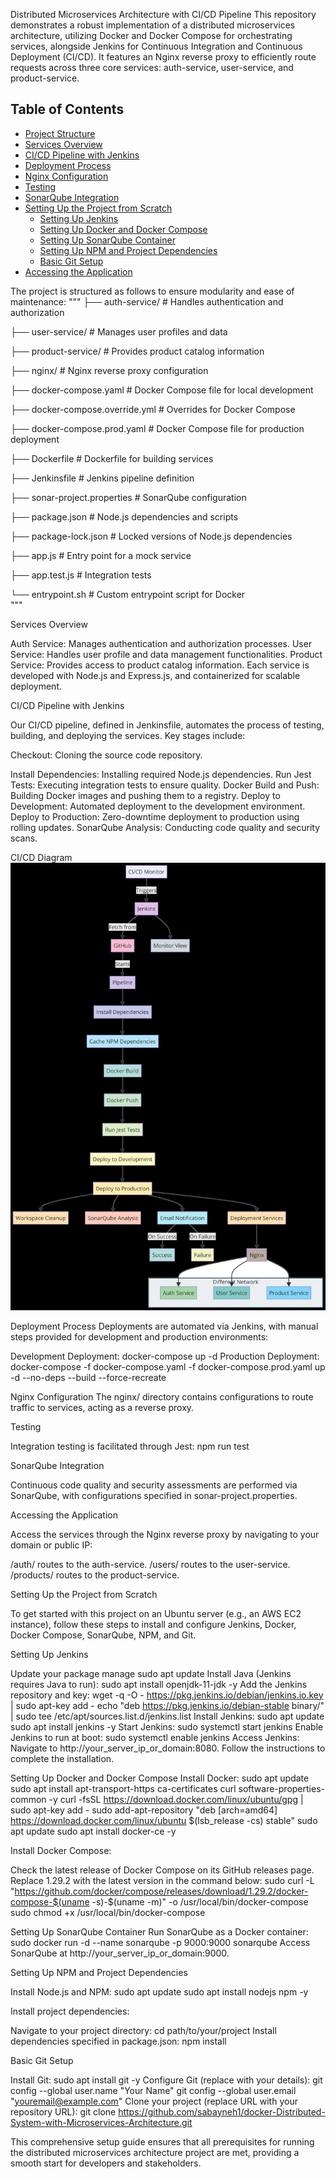 Distributed Microservices Architecture with CI/CD Pipeline
This repository demonstrates a robust implementation of a distributed microservices architecture, utilizing Docker and Docker Compose for orchestrating services, alongside Jenkins for Continuous Integration and Continuous Deployment (CI/CD). It features an Nginx reverse proxy to efficiently route requests across three core services: auth-service, user-service, and product-service.

## Table of Contents

- [Project Structure](#project-structure)
- [Services Overview](#services-overview)
- [CI/CD Pipeline with Jenkins](#cicd-pipeline-with-jenkins)
- [Deployment Process](#deployment-process)
- [Nginx Configuration](#nginx-configuration)
- [Testing](#testing)
- [SonarQube Integration](#sonarqube-integration)
- [Setting Up the Project from Scratch](#setting-up-the-project-from-scratch)
  - [Setting Up Jenkins](#setting-up-jenkins)
  - [Setting Up Docker and Docker Compose](#setting-up-docker-and-docker-compose)
  - [Setting Up SonarQube Container](#setting-up-sonarqube-container)
  - [Setting Up NPM and Project Dependencies](#setting-up-npm-and-project-dependencies)
  - [Basic Git Setup](#basic-git-setup)
- [Accessing the Application](#accessing-the-application)

The project is structured as follows to ensure modularity and ease of maintenance:
"""
├── auth-service/ # Handles authentication and authorization

├── user-service/ # Manages user profiles and data

├── product-service/ # Provides product catalog information

├── nginx/ # Nginx reverse proxy configuration

├── docker-compose.yaml # Docker Compose file for local development

├── docker-compose.override.yml # Overrides for Docker Compose

├── docker-compose.prod.yaml # Docker Compose file for production deployment

├── Dockerfile # Dockerfile for building services

├── Jenkinsfile # Jenkins pipeline definition

├── sonar-project.properties # SonarQube configuration

├── package.json # Node.js dependencies and scripts

├── package-lock.json # Locked versions of Node.js dependencies

├── app.js # Entry point for a mock service

├── app.test.js # Integration tests

└── entrypoint.sh # Custom entrypoint script for Docker    
"""


Services Overview

Auth Service: Manages authentication and authorization processes.
User Service: Handles user profile and data management functionalities.
Product Service: Provides access to product catalog information.
Each service is developed with Node.js and Express.js, and containerized for scalable deployment.

CI/CD Pipeline with Jenkins

Our CI/CD pipeline, defined in Jenkinsfile, automates the process of testing, building, and deploying the services. Key stages include:

Checkout: Cloning the source code repository.

Install Dependencies: Installing required Node.js dependencies.
Run Jest Tests: Executing integration tests to ensure quality.
Docker Build and Push: Building Docker images and pushing them to a registry.
Deploy to Development: Automated deployment to the development environment.
Deploy to Production: Zero-downtime deployment to production using rolling updates.
SonarQube Analysis: Conducting code quality and security scans.

CI/CD Diagram
![alt text](diagram.jpg)

Deployment Process
Deployments are automated via Jenkins, with manual steps provided for development and production environments:

Development Deployment: docker-compose up -d
Production Deployment: docker-compose -f docker-compose.yaml -f docker-compose.prod.yaml up -d --no-deps --build --force-recreate

Nginx Configuration
The nginx/ directory contains configurations to route traffic to services, acting as a reverse proxy.

Testing

Integration testing is facilitated through Jest:
npm run test

SonarQube Integration

Continuous code quality and security assessments are performed via SonarQube, with configurations specified in sonar-project.properties.

Accessing the Application

Access the services through the Nginx reverse proxy by navigating to your domain or public IP:

/auth/ routes to the auth-service.
/users/ routes to the user-service.
/products/ routes to the product-service.

Setting Up the Project from Scratch

To get started with this project on an Ubuntu server (e.g., an AWS EC2 instance), follow these steps to install and configure Jenkins, Docker, Docker Compose, SonarQube, NPM, and Git.

Setting Up Jenkins

Update your package manage
sudo apt update
Install Java (Jenkins requires Java to run):
sudo apt install openjdk-11-jdk -y
Add the Jenkins repository and key:
wget -q -O - https://pkg.jenkins.io/debian/jenkins.io.key | sudo apt-key add -
echo "deb https://pkg.jenkins.io/debian-stable binary/" | sudo tee /etc/apt/sources.list.d/jenkins.list
Install Jenkins:
sudo apt update
sudo apt install jenkins -y
Start Jenkins:
sudo systemctl start jenkins
Enable Jenkins to run at boot:
sudo systemctl enable jenkins
Access Jenkins:
Navigate to http://your_server_ip_or_domain:8080.
Follow the instructions to complete the installation.

Setting Up Docker and Docker Compose
Install Docker:
sudo apt update
sudo apt install apt-transport-https ca-certificates curl software-properties-common -y
curl -fsSL https://download.docker.com/linux/ubuntu/gpg | sudo apt-key add -
sudo add-apt-repository "deb [arch=amd64] https://download.docker.com/linux/ubuntu $(lsb_release -cs) stable"
sudo apt update
sudo apt install docker-ce -y

Install Docker Compose:

Check the latest release of Docker Compose on its GitHub releases page.
Replace 1.29.2 with the latest version in the command below:
sudo curl -L "https://github.com/docker/compose/releases/download/1.29.2/docker-compose-$(uname -s)-$(uname -m)" -o /usr/local/bin/docker-compose
sudo chmod +x /usr/local/bin/docker-compose

Setting Up SonarQube Container
Run SonarQube as a Docker container:
sudo docker run -d --name sonarqube -p 9000:9000 sonarqube
Access SonarQube at http://your_server_ip_or_domain:9000.

Setting Up NPM and Project Dependencies

Install Node.js and NPM:
sudo apt update
sudo apt install nodejs npm -y

Install project dependencies:

Navigate to your project directory:
cd path/to/your/project
Install dependencies specified in package.json:
npm install

Basic Git Setup

Install Git:
sudo apt install git -y
Configure Git (replace with your details):
git config --global user.name "Your Name"
git config --global user.email "youremail@example.com"
Clone your project (replace URL with your repository URL):
git clone https://github.com/sabayneh1/docker-Distributed-System-with-Microservices-Architecture.git

This comprehensive setup guide ensures that all prerequisites for running the distributed microservices architecture project are met, providing a smooth start for developers and stakeholders.

